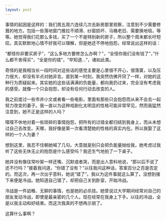 ```yaml
---
layout: post
---
```


事情的起因是这样的：我们周五周六连续几次去新房那里观察，注意到不少需要修葺的地方。包括一些落地窗门推拉不顺滑、纱窗损坏、马桶老旧、需要换地毯，等等。她觉得我们花那么多钱，买了一个不是特别新的房子，所以整个周末都长吁短叹。其实默默地心情不好我可以理解，但是她还不停地抱怨，经常说出这样的话：

“都怪你非要买房子”，“这么多地方要修怎么办啊？”，“全怪你我们没有钱了”，”什么都不舍得买“，“全是你的错”，“早知道...“，诸如此类。

奇怪的是我相当长一段时间对这些话的感觉主要是心里很不开心，很落寞，以及压力很大，却没有半点对她非言。直到某一时刻，我突然仿佛开窍了一样，对她的这种行为质疑起来。其实她的这些话满满的负能量，都向我扔过来，完全没有考虑我的感受。就像一个只会抱怨，却没有任何行动去改变的人。

我之前度过一些市井小文或者看一些电影，里面有那些只会抱怨而从来不会去一起努力改变的妻子。我一直以为这种戏剧化太明显的性格可能非常罕见，然而我猛然注意到，她不正是这样的人吗？

喋喋不休地对着一些琐碎的事情抱怨，把所有的过错全都归结到我身上，而从未想过自己去改变。天哪，我好像是第一次看清楚她的性格的真实内在。所以我娶了这样的一个人为妻？

想到这里，我忍不住朝她喊了几句。大意就是别只会把负能量抛给我，她考虑过我听了这些无休无止的抱怨是什么感受吗？我还生气地拍了一下桌子。

她并没有像往常吵架一样还嘴、沉默或者哭，而是出人意料地说，“那以后不说了还不行吗？”接着我问道，“你错了没有？”以往我问这种话，答案百分之百是否定的。而这次，再一次出乎意料，她说“错了”。我以为这件事就这么算了。没想到接下来便是冷战。她知道自己错了，却把自己关到卧室，开始冷战。

冷战是一件幼稚、无聊的事情，也是她的必杀技。她曾说过大学期间经常对自己的朋友发动冷战，即使是最亲密的几个人。现在经常在我身上下手。以往的冷战，全是以我主动和好结束。而这次我真的不想再示弱了。

这算什么事啊？